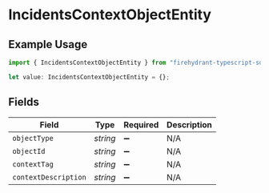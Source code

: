 # IncidentsContextObjectEntity

## Example Usage

```typescript
import { IncidentsContextObjectEntity } from "firehydrant-typescript-sdk/models/components";

let value: IncidentsContextObjectEntity = {};
```

## Fields

| Field                | Type                 | Required             | Description          |
| -------------------- | -------------------- | -------------------- | -------------------- |
| `objectType`         | *string*             | :heavy_minus_sign:   | N/A                  |
| `objectId`           | *string*             | :heavy_minus_sign:   | N/A                  |
| `contextTag`         | *string*             | :heavy_minus_sign:   | N/A                  |
| `contextDescription` | *string*             | :heavy_minus_sign:   | N/A                  |